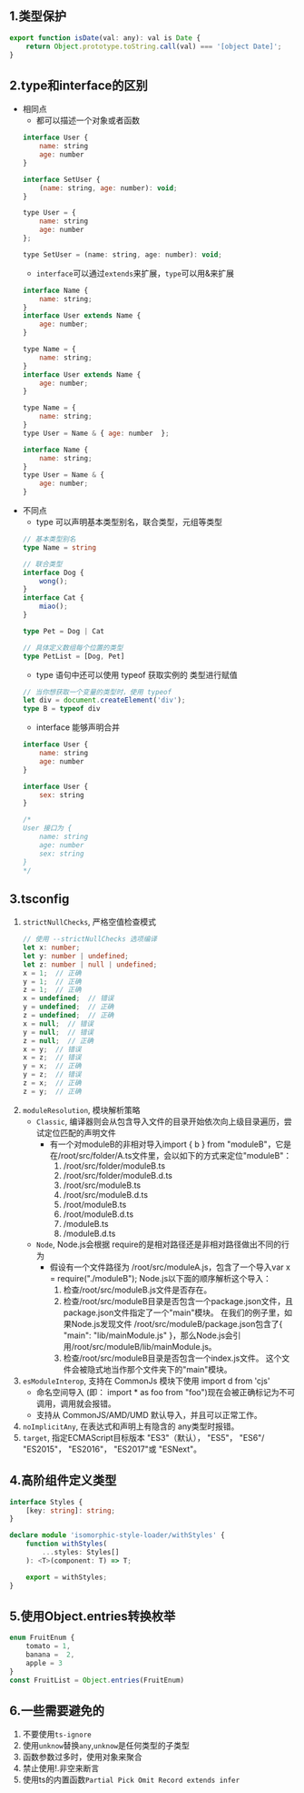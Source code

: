 ## 1.类型保护
```js
export function isDate(val: any): val is Date {
    return Object.prototype.toString.call(val) === '[object Date]';
}
```
## 2.type和interface的区别
* 相同点
    * 都可以描述一个对象或者函数
    ```js
    interface User {
        name: string
        age: number
    }

    interface SetUser {
        (name: string, age: number): void;
    }
    ``` 
    ```js
    type User = {
        name: string
        age: number
    };

    type SetUser = (name: string, age: number): void;
    ```
    * `interface`可以通过`extends`来扩展，`type`可以用&来扩展
    ```js
    interface Name {
        name: string;
    }
    interface User extends Name {
        age: number;
    }
    ```
    ```js
    type Name = {
        name: string;
    }
    interface User extends Name {
        age: number;
    }
    ```
    ```js
    type Name = {
        name: string;
    }
    type User = Name & { age: number  };
    ```
    ```js
    interface Name {
        name: string;
    }
    type User = Name & {
        age: number;
    }
    ``` 
* 不同点
    * type 可以声明基本类型别名，联合类型，元组等类型
    ```ts
    // 基本类型别名
    type Name = string

    // 联合类型
    interface Dog {
        wong();
    }
    interface Cat {
        miao();
    }

    type Pet = Dog | Cat

    // 具体定义数组每个位置的类型
    type PetList = [Dog, Pet]
    ```
    * type 语句中还可以使用 typeof 获取实例的 类型进行赋值
    ```ts
    // 当你想获取一个变量的类型时，使用 typeof
    let div = document.createElement('div');
    type B = typeof div
    ```
    * interface 能够声明合并
    ```js
    interface User {
        name: string
        age: number
    }

    interface User {
        sex: string
    }

    /*
    User 接口为 {
        name: string
        age: number
        sex: string
    }
    */

    ```
## 3.tsconfig
1. `strictNullChecks`, 严格空值检查模式
    ```ts
    // 使用 --strictNullChecks 选项编译
    let x: number;
    let y: number | undefined;
    let z: number | null | undefined;
    x = 1;  // 正确
    y = 1;  // 正确
    z = 1;  // 正确
    x = undefined;  // 错误
    y = undefined;  // 正确
    z = undefined;  // 正确
    x = null;  // 错误
    y = null;  // 错误
    z = null;  // 正确
    x = y;  // 错误
    x = z;  // 错误
    y = x;  // 正确
    y = z;  // 错误
    z = x;  // 正确
    z = y;  // 正确
    ```
2. `moduleResolution`, 模块解析策略
    * `Classic`, 编译器则会从包含导入文件的目录开始依次向上级目录遍历，尝试定位匹配的声明文件
        * 有一个对moduleB的非相对导入import { b } from "moduleB"，它是在/root/src/folder/A.ts文件里，会以如下的方式来定位"moduleB"：
            1. /root/src/folder/moduleB.ts
            2. /root/src/folder/moduleB.d.ts
            3. /root/src/moduleB.ts
            4. /root/src/moduleB.d.ts
            5. /root/moduleB.ts
            6. /root/moduleB.d.ts
            7. /moduleB.ts
            8. /moduleB.d.ts 
    * `Node`, Node.js会根据 require的是相对路径还是非相对路径做出不同的行为
        * 假设有一个文件路径为 /root/src/moduleA.js，包含了一个导入var x = require("./moduleB"); Node.js以下面的顺序解析这个导入：
            1. 检查/root/src/moduleB.js文件是否存在。
            2. 检查/root/src/moduleB目录是否包含一个package.json文件，且package.json文件指定了一个"main"模块。 在我们的例子里，如果Node.js发现文件 /root/src/moduleB/package.json包含了{ "main": "lib/mainModule.js" }，那么Node.js会引用/root/src/moduleB/lib/mainModule.js。
            3. 检查/root/src/moduleB目录是否包含一个index.js文件。 这个文件会被隐式地当作那个文件夹下的"main"模块。
3. `esModuleInterop`, 支持在 CommonJs 模块下使用 import d from 'cjs'
    * 命名空间导入 (即： import * as foo from "foo")现在会被正确标记为不可调用，调用就会报错。
    * 支持从 CommonJS/AMD/UMD 默认导入，并且可以正常工作。
4. `noImplicitAny`, 在表达式和声明上有隐含的 any类型时报错。
5. `target`, 指定ECMAScript目标版本 "ES3"（默认）， "ES5"， "ES6"/ "ES2015"， "ES2016"， "ES2017"或 "ESNext"。 
## 4.高阶组件定义类型
```ts
interface Styles {
    [key: string]: string;
}

declare module 'isomorphic-style-loader/withStyles' {
    function withStyles(
        ...styles: Styles[]
    ): <T>(component: T) => T;

    export = withStyles;
}
```
## 5.使用Object.entries转换枚举
```ts
enum FruitEnum {
    tomato = 1,
    banana =  2,
    apple = 3
}
const FruitList = Object.entries(FruitEnum)
``` 
## 6.一些需要避免的
1. 不要使用`ts-ignore`
2. 使用`unknow`替换`any`,`unknow`是任何类型的子类型
3. 函数参数过多时，使用对象来聚合
4. 禁止使用!.非空来断言
5. 使用ts的内置函数`Partial Pick Omit Record extends infer`